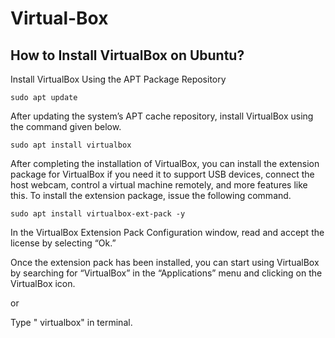 # Virtual-Box
## How to Install VirtualBox on Ubuntu?

Install VirtualBox Using the APT Package Repository

```
sudo apt update 
```
After updating the system’s APT cache repository, install VirtualBox using the command given below.
```
sudo apt install virtualbox
```

After completing the installation of VirtualBox, you can install the extension package for VirtualBox if you need it to support USB devices, connect the host webcam, control a virtual machine remotely, and more features like this. To install the extension package, issue the following command.

```
sudo apt install virtualbox-ext-pack -y
```

In the VirtualBox Extension Pack Configuration window, read and accept the license by selecting “Ok.”

Once the extension pack has been installed, you can start using VirtualBox by searching for “VirtualBox” in the “Applications” menu and clicking on the VirtualBox icon.

or

Type " virtualbox" in terminal.


